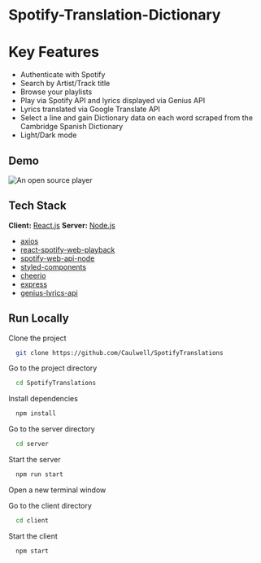 
# Spotify-Translation-Dictionary

# Key Features
- Authenticate with Spotify
- Search by Artist/Track title
- Browse your playlists
- Play via Spotify API and lyrics displayed via Genius API
- Lyrics translated via Google Translate API
- Select a line and gain Dictionary data on each word scraped from the Cambridge Spanish Dictionary
- Light/Dark mode





## Demo

![An open source player](https://i.imgur.com/bqx2tOd.gif)

## Tech Stack

**Client:** [React.js](https://reactjs.org/)
**Server:** [Node.js](https://reactjs.org/)


* [axios](https://www.npmjs.com/package/axios)
* [react-spotify-web-playback](https://www.npmjs.com/package/react-spotify-web-playback)
* [spotify-web-api-node](https://www.npmjs.com/package/spotify-web-api-node)
* [styled-components](https://styled-components.com/)
* [cheerio](https://cheerio.js.org/)
* [express](https://www.npmjs.com/package/express/)
* [genius-lyrics-api](https://www.npmjs.com/package/genius-lyrics-api)
## Run Locally

Clone the project

```bash
  git clone https://github.com/Caulwell/SpotifyTranslations
```

Go to the project directory

```bash
  cd SpotifyTranslations
```

Install dependencies

```bash
  npm install
```


Go to the server directory

```bash
  cd server
```

Start the server

```bash
  npm run start
```

Open a new terminal window

Go to the client directory

```bash
  cd client
```

Start the client

```bash
  npm start
```

